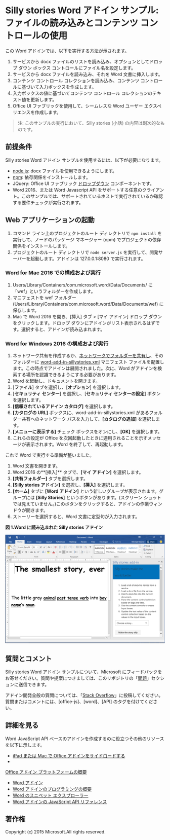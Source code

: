 # <a name="silly-stories-word-add-in-sample-load-files-and-use-content-controls"></a>Silly stories Word アドイン サンプル: ファイルの読み込みとコンテンツ コントロールの使用

この Word アドインでは、以下を実行する方法が示されます。

1. サービスから docx ファイルのリストを読み込み、オプションとしてドロップ ダウン ボックス コントロールにファイル名を設定します。
2. サービスから docx ファイルを読み込み、それを Word 文書に挿入します。
3. コンテンツ コントロール コレクションを読み込み、コンテンツ コントロールに基づいて入力ボックスを作成します。
4. 入力ボックスの値に基づいてコンテンツ コントロール コレクションのテキスト値を更新します。
5. Office UI ファブリックを使用して、シームレスな Word ユーザー エクスペリエンスを作成します。

> 注: このサンプルの実行において、Silly stories (小話) の内容は副次的なものです。

## <a name="prerequisites"></a>前提条件

Silly stories Word アドイン サンプルを使用するには、以下が必要になります。

* [node.js](https://nodejs.org): docx ファイルを使用できるようにします。
* [npm](https://www.npmjs.com/): 依存関係をインストールします。
* JQuery: Office UI ファブリック [ドロップダウン](dev.office.com/fabric/components/dropdown) コンポーネントです。
* Word 2016、または Word Javascript API をサポートする任意のクライアント。このサンプルでは、サポートされているホストで実行されているか確認する要件チェックが実行されます。

## <a name="start-the-web-application"></a>Web アプリケーションの起動

1. コマンド ライン上のプロジェクトのルート ディレクトリで ```npm install``` を実行して、ノードのパッケージ マネージャー (npm) でプロジェクトの依存関係をインストールします。
2. プロジェクトのルート ディレクトリで ```node server.js``` を実行して、開発サーバーを起動します。アドインは 127.0.0.1:8080 で実行されます。

### <a name="configure-and-run-on-word-for-mac-2016"></a>Word for Mac 2016 での構成および実行

1. Users/Library/Containers/com.microsoft.word/Data/Documents/ に「wef」というフォルダーを作成します。
2. マニフェストを wef フォルダー (Users/Library/Containers/com.microsoft.word/Data/Documents/wef) に保存します。
3. Mac で Word 2016 を開き、[挿入] タブ > [マイ アドイン] ドロップ ダウンをクリックします。ドロップ ダウンにアドインがリスト表示されるはずです。選択すると、アドインが読み込まれます。

### <a name="configure-and-run-on-word-for-windows-2016"></a>Word for Windows 2016 の構成および実行

1. ネットワーク共有を作成するか、[ネットワークでフォルダーを共有し](https://technet.microsoft.com/en-us/library/cc770880.aspx)、そのフォルダーに [word-add-in-sillystories.xml](word-add-in-sillystories.xml) マニフェスト ファイルを配置します。この時点でアドインは展開されました。次に、Word がアドインを検索する場所を認識できるようにする必要があります。
2. Word を起動し、ドキュメントを開きます。
3. [**ファイル**] タブを選択し、[**オプション**] を選択します。
4. [**セキュリティ センター**] を選択し、[**セキュリティ センターの設定**] ボタンを選択します。
5. **[信頼されているアドイン カタログ]** を選択します。
6. **[カタログの URL]** ボックスに、word-add-in-sillystories.xml があるフォルダー共有へのネットワーク パスを入力して、**[カタログの追加]** を選択します。
7. **[メニューに表示する]** チェック ボックスをオンにし、**[OK]** を選択します。
8. これらの設定が Office を次回起動したときに適用されることを示すメッセージが表示されます。Word を終了して、再起動します。 

これで Word で実行する準備が整いました。 

1. Word 文書を開きます。 
2. Word 2016 の**[挿入]** タブで、**[マイ アドイン]** を選択します。 
3. **[共有フォルダー]** タブを選択します。
4. **[Silly stories アドイン]** を選択し、**[挿入]** を選択します。
5. **[ホーム]** タブに **[Word アドイン]** という新しいグループが表示されます。グループには **[Silly Stories]** というボタンがあります。(スクリーン ショットでは見えていません。)このボタンをクリックすると、アドインの作業ウィンドウが開きます。
6. ストーリーを選択すると、Word 文書に定型句が入力されます。

__図 1.Word に読み込まれた Silly stories アドイン__

![Silly stories アドインが読み込まれた Word アプリケーションの画像](./readme-images/sillystoriesUI.PNG)

## <a name="questions-and-comments"></a>質問とコメント

Silly stories Word アドイン サンプルについて、Microsoft にフィードバックをお寄せください。質問や提案につきましては、このリポジトリの「[問題](https://github.com/OfficeDev/Word-Add-in-SIllyStories/issues)」セクションに送信できます。

アドイン開発全般の質問については、「[Stack Overflow](http://stackoverflow.com/questions/tagged/Office365+API)」に投稿してください。質問またはコメントには、[office-js]、[word]、[API] のタグを付けてください。

## <a name="learn-more"></a>詳細を見る

Word JavaScript API ベースのアドインを作成するのに役立つその他のリソースを以下に示します。

* [iPad または Mac で Office アドインをサイドロードする](http://dev.office.com/docs/add-ins/testing/sideload-an-office-add-in-on-ipad-and-mac)
* 

  [Office アドイン プラットフォームの概要](https://msdn.microsoft.com/EN-US/library/office/jj220082.aspx)
* [Word アドイン](https://github.com/OfficeDev/office-js-docs/blob/master/word/word-add-ins.md)
* [Word アドインのプログラミングの概要](https://github.com/OfficeDev/office-js-docs/blob/master/word/word-add-ins-programming-guide.md)
* [Word のスニペット エクスプローラー](http://officesnippetexplorer.azurewebsites.net/#/snippets/word)
* [Word アドインの JavaScript API リファレンス](https://github.com/OfficeDev/office-js-docs/tree/master/word/word-add-ins-javascript-reference)

## <a name="copyright"></a>著作権
Copyright (c) 2015 Microsoft.All rights reserved.
